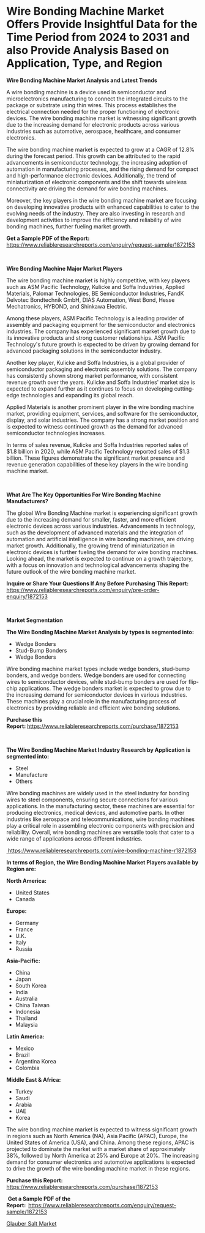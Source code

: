 <p><h1>Wire Bonding Machine Market Offers Provide Insightful Data for the Time Period from 2024 to 2031 and also Provide Analysis Based on Application, Type, and Region</h1></p><p><strong>Wire Bonding Machine Market Analysis and Latest Trends</strong></p>
<p><p>A wire bonding machine is a device used in semiconductor and microelectronics manufacturing to connect the integrated circuits to the package or substrate using thin wires. This process establishes the electrical connection needed for the proper functioning of electronic devices. The wire bonding machine market is witnessing significant growth due to the increasing demand for electronic products across various industries such as automotive, aerospace, healthcare, and consumer electronics.</p><p>The wire bonding machine market is expected to grow at a CAGR of 12.8% during the forecast period. This growth can be attributed to the rapid advancements in semiconductor technology, the increasing adoption of automation in manufacturing processes, and the rising demand for compact and high-performance electronic devices. Additionally, the trend of miniaturization of electronic components and the shift towards wireless connectivity are driving the demand for wire bonding machines.</p><p>Moreover, the key players in the wire bonding machine market are focusing on developing innovative products with enhanced capabilities to cater to the evolving needs of the industry. They are also investing in research and development activities to improve the efficiency and reliability of wire bonding machines, further fueling market growth.</p></p>
<p><strong>Get a Sample PDF of the Report:&nbsp;</strong> <a href="https://www.reliableresearchreports.com/enquiry/request-sample/1872153">https://www.reliableresearchreports.com/enquiry/request-sample/1872153</a></p>
<p>&nbsp;</p>
<p><strong>Wire Bonding Machine Major Market Players</strong></p>
<p><p>The wire bonding machine market is highly competitive, with key players such as ASM Pacific Technology, Kulicke and Soffa Industries, Applied Materials, Palomar Technologies, BE Semiconductor Industries, FandK Delvotec Bondtechnik GmbH, DIAS Automation, West Bond, Hesse Mechatronics, HYBOND, and Shinkawa Electric. </p><p>Among these players, ASM Pacific Technology is a leading provider of assembly and packaging equipment for the semiconductor and electronics industries. The company has experienced significant market growth due to its innovative products and strong customer relationships. ASM Pacific Technology's future growth is expected to be driven by growing demand for advanced packaging solutions in the semiconductor industry.</p><p>Another key player, Kulicke and Soffa Industries, is a global provider of semiconductor packaging and electronic assembly solutions. The company has consistently shown strong market performance, with consistent revenue growth over the years. Kulicke and Soffa Industries' market size is expected to expand further as it continues to focus on developing cutting-edge technologies and expanding its global reach.</p><p>Applied Materials is another prominent player in the wire bonding machine market, providing equipment, services, and software for the semiconductor, display, and solar industries. The company has a strong market position and is expected to witness continued growth as the demand for advanced semiconductor technologies increases.</p><p>In terms of sales revenue, Kulicke and Soffa Industries reported sales of $1.8 billion in 2020, while ASM Pacific Technology reported sales of $1.3 billion. These figures demonstrate the significant market presence and revenue generation capabilities of these key players in the wire bonding machine market.</p></p>
<p>&nbsp;</p>
<p><strong>What Are The Key Opportunities For Wire Bonding Machine Manufacturers?</strong></p>
<p><p>The global Wire Bonding Machine market is experiencing significant growth due to the increasing demand for smaller, faster, and more efficient electronic devices across various industries. Advancements in technology, such as the development of advanced materials and the integration of automation and artificial intelligence in wire bonding machines, are driving market growth. Additionally, the growing trend of miniaturization in electronic devices is further fueling the demand for wire bonding machines. Looking ahead, the market is expected to continue on a growth trajectory, with a focus on innovation and technological advancements shaping the future outlook of the wire bonding machine market.</p></p>
<p><strong>Inquire or Share Your Questions If Any Before Purchasing This Report:</strong> <a href="https://www.reliableresearchreports.com/enquiry/pre-order-enquiry/1872153">https://www.reliableresearchreports.com/enquiry/pre-order-enquiry/1872153</a></p>
<p>&nbsp;</p>
<p><strong>Market Segmentation</strong></p>
<p><strong>The Wire Bonding Machine Market Analysis by types is segmented into:</strong></p>
<p><ul><li>Wedge Bonders</li><li>Stud-Bump Bonders</li><li>Wedge Bonders</li></ul></p>
<p><p>Wire bonding machine market types include wedge bonders, stud-bump bonders, and wedge bonders. Wedge bonders are used for connecting wires to semiconductor devices, while stud-bump bonders are used for flip-chip applications. The wedge bonders market is expected to grow due to the increasing demand for semiconductor devices in various industries. These machines play a crucial role in the manufacturing process of electronics by providing reliable and efficient wire bonding solutions.</p></p>
<p><strong>Purchase this Report:&nbsp;</strong><a href="https://www.reliableresearchreports.com/purchase/1872153">https://www.reliableresearchreports.com/purchase/1872153</a></p>
<p>&nbsp;</p>
<p><strong>The Wire Bonding Machine Market Industry Research by Application is segmented into:</strong></p>
<p><ul><li>Steel</li><li>Manufacture</li><li>Others</li></ul></p>
<p><p>Wire bonding machines are widely used in the steel industry for bonding wires to steel components, ensuring secure connections for various applications. In the manufacturing sector, these machines are essential for producing electronics, medical devices, and automotive parts. In other industries like aerospace and telecommunications, wire bonding machines play a critical role in assembling electronic components with precision and reliability. Overall, wire bonding machines are versatile tools that cater to a wide range of applications across different industries.</p></p>
<p><a href="https://www.reliableresearchreports.com/wire-bonding-machine-r1872153">&nbsp;https://www.reliableresearchreports.com/wire-bonding-machine-r1872153</a></p>
<p><strong>In terms of Region, the Wire Bonding Machine Market Players available by Region are:</strong></p>
<p>
    <p> <strong> North America: </strong>
        <ul>
            <li>United States</li>
            <li>Canada</li>
        </ul>
        </p> 
    <p> <strong> Europe: </strong>
        <ul>
            <li>Germany</li>
            <li>France</li>
            <li>U.K.</li>
            <li>Italy</li>
            <li>Russia</li>
        </ul>
        </p> 
    <p> <strong> Asia-Pacific: </strong>
        <ul>
            <li>China</li>
            <li>Japan</li>
            <li>South Korea</li>
            <li>India</li>
            <li>Australia</li>
            <li>China Taiwan</li>
            <li>Indonesia</li>
            <li>Thailand</li>
            <li>Malaysia</li>
        </ul>
        </p> 
    <p> <strong> Latin America: </strong>
        <ul>
            <li>Mexico</li>
            <li>Brazil</li>
            <li>Argentina Korea</li>
            <li>Colombia</li>
        </ul>
        </p> 
    <p> <strong> Middle East & Africa: </strong>
        <ul>
            <li>Turkey</li>
            <li>Saudi</li>
            <li>Arabia</li>
            <li>UAE</li>
            <li>Korea</li>
        </ul>
    </p>
    </p>
<p><p>The wire bonding machine market is expected to witness significant growth in regions such as North America (NA), Asia Pacific (APAC), Europe, the United States of America (USA), and China. Among these regions, APAC is projected to dominate the market with a market share of approximately 38%, followed by North America at 25% and Europe at 20%. The increasing demand for consumer electronics and automotive applications is expected to drive the growth of the wire bonding machine market in these regions.</p></p>
<p><strong>Purchase this Report: </strong><a href="https://www.reliableresearchreports.com/purchase/1872153">https://www.reliableresearchreports.com/purchase/1872153</a></p>
<p>&nbsp;<strong>Get a Sample PDF of the Report:&nbsp;&nbsp;</strong><a href="https://www.reliableresearchreports.com/enquiry/request-sample/1872153">https://www.reliableresearchreports.com/enquiry/request-sample/1872153</a></p>
<p><strong></strong></p>
<p><p><a href="https://military-diascia-e68.notion.site/Glauber-Salt-Market-Provides-a-Comprehensive-Analysis-Including-a-Macro-Overview-of-the-Market-as-we-27633b60645444ca9d13bc8f599214b1">Glauber Salt Market</a></p></p>